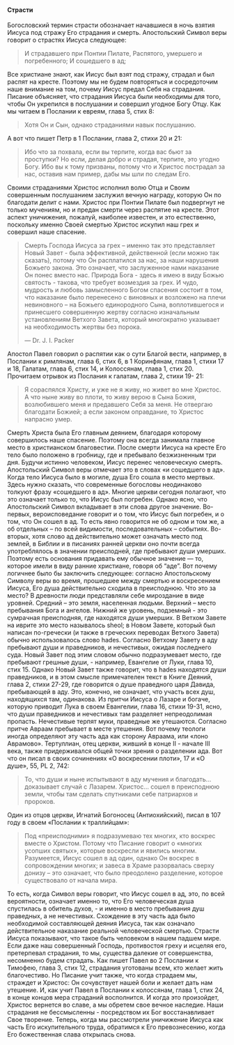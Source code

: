 #### Страсти

Богословский термин страсти обозначает начавшиеся в ночь взятия Иисуса под стражу Его страдания и смерть. Апостольский Символ веры говорит о страстях Иисуса следующее:

> И страдавшего при Понтии Пилате, Распятого, умершего и погребенного; И сошедшего в ад;

Все христиане знают, как Иисус был взят под стражу, страдал и был распят на кресте. Поэтому мы не будем повторяться и сосредоточим наше внимание на том, почему Иисус предал Себя на страдания.
Писание объясняет, что страдания Иисуса были необходимы для того, чтобы Он укрепился в послушании и совершил угодное Богу Отцу.
Как мы читаем в Послании к евреям, глава 5, стих 8:

> Хотя Он и Сын, однако страданиями навык послушанию.

А вот что пишет Петр в 1 Послании, глава 2, стихи 20 и 21:

> Ибо что за похвала, если вы терпите, когда вас бьют за проступки? Но если, делая добро и страдая, терпите, это угодно Богу. Ибо вы к тому призваны, потому что и Христос пострадал за нас, оставив нам пример, дабы мы шли по следам Его.


Своими страданиями Христос исполнил волю Отца и Своим совершенным послушанием заслужил вечную награду, которую Он по благодати делит с нами.
Христос при Понтии Пилате был подвергнут не только мучениям, но и предан смерти через распятие на кресте. Этот аспект уничижения, пожалуй, наиболее известен, и это естественно, поскольку именно Своей смертью Христос искупил наш грех и совершил наше спасение.

> Смерть Господа Иисуса за грех – именно так это представляет Новый Завет - была эффективной, действенной (если можно так сказать), потому что Он расплатился за нас, за наши нарушения Божьего закона. Это означает, что заслуженное нами наказание Он понес вместо нас. Природа Бога - здесь я имею в виду Божью святость - такова, что требует возмездия за грех. И чудо, мудрость и любовь замысленного Богом спасения состоит в том, что наказание было перенесено с виновных и возложено на плечи невиновного – на Божьего единородного Сына, воплотившегося и принесшего совершенную жертву согласно изначальным установлениям Ветхого Завета, который многократно указывает на необходимость жертвы без порока. 
> 
> —	Dr. J. I. Packer

Апостол Павел говорил о распятии как о сути Благой вести, например, в Послании к римлянам, глава 6, стих 6, в 1 Коринфянам, глава 1, стихи 17 и 18, Галатам, глава 6, стих 14, и Колоссянам, глава 1, стих 20. Прочитаем отрывок из Послания к галатам, глава 2, стихи 19- 21:

> Я сораспялся Христу, и уже не я живу, но живет во мне Христос. А что ныне живу во плоти, то живу верою в Сына Божия,
возлюбившего меня и предавшего Себя за меня. Не отвергаю благодати Божией; а если законом оправдание, то Христос напрасно умер.

Смерть Христа была Его главным деянием, благодаря которому совершилось наше спасение. Поэтому она всегда занимала главное место в христианском благовестии.
После смерти Иисуса на кресте Его тело было положено в гробницу, где и пребывало безжизненным три дня. Будучи истинно человеком, Иисус перенес человеческую смерть. Апостольский Символ веры отмечает это в словах «и сошедшего в ад». Когда тело Иисуса было в могиле, душа Его сошла в место мертвых.
Здесь нужно сказать, что современные богословы неодинаково толкуют фразу «сошедшего в ад». Многие церкви сегодня полагают, что это означает только то, что Иисус был погребен. Однако ясно, что Апостольский Символ вкладывает в эти слова другое значение.
Во-первых, вероисповедание говорит и о том, что Иисус был погребен, и о том, что Он сошел в ад. То есть явно говорится не об одном и том же, а об отдельных – по всей видимости, последовательных – событиях.
Во-вторых, хотя слово ад действительно может означать место под землей, в Библии и в писаниях ранней церкви оно почти всегда употреблялось в значении преисподней, где пребывают души умерших. Поэтому есть основания придавать ему обычное значение — то, которое имели в виду ранние христиане, говоря об “аде”.
Вот почему логичнее было бы заключить следующее: согласно Апостольскому Символу веры во время, прошедшее между смертью и воскресением Иисуса, Его душа действительно сходила в преисподнюю. Что это за место?
В древности люди представляли себе мироздание в виде уровней. Средний – это земля, населенная людьми. Верхний – место пребывания Бога и ангелов. Нижний же уровень, подземный - это сумрачная преисподняя, где находятся души умерших. В Ветхом Завете на иврите это место называлось sheol; в Новом Завете, который был написан по-гречески (и также в греческих переводах Ветхого Завета) обычно использовалось слово hades.
Согласно Ветхому Завету в аду пребывают души и праведников, и нечестивых, ожидая последнего суда. Новый Завет под этим словом обычно подразумевает место, где пребывают грешные души, - например, Евангелие от Луки, глава 10, стих 15. Однако Новый Завет также говорит, что в hades находятся души праведников, и в этом смысле примечателен текст в Книге Деяний, глава 2, стихи 27-29, где говорится о душе праведного царя Давида, пребывающей в аду.
Это, конечно, не означает, что участь всех душ, находящихся там, одинакова. Из притчи Иисуса о Лазаре и богаче, которую приводит Лука в своем Евангелии, глава 16, стихи 19-31, ясно, что души праведников и нечестивых там разделяет непреодолимая пропасть. Нечестивые терпят муки, праведные же утешаются. Согласно притче Авраам пребывает в месте утешения. Вот почему теологи иногда определяют эту часть ада как сторону Авраама, или «лоно Аврамово».
Тертуллиан, отец церкви, живший в конце ІІ - начале ІІІ века, также придерживался общей точки зрения о разделении ада. Вот что он писал в своих сочинениях «О воскресении плоти», 17 и «О душе», 55, PL 2, 742:

> То, что души и ныне испытывают в аду мучения и благодать... доказывает случай с Лазарем. Христос... сошел в преисподнюю земли, чтобы там сделать спутниками себе патриархов и пророков.

Один из отцов церкви, Игнатий Богоносец (Антиохийский), писал в 107 году в своем «Послании к траллийцам»:

> Под «преисподними» я подразумеваю тех многих, кто воскрес вместе о Христом. Потому что Писание говорит о «многих усопших святых», которые воскресли и явились многим. Разумеется, Иисус сошел в ад один, однако Он воскрес в сопровождении многих; и завеса в Храме разорвалась сверху донизу – это означает, что было преодолено разделение, которое существовало от начала мира.

То есть, когда Символ веры говорит, что Иисус сошел в ад, это, по всей вероятности, означает именно то, что Его человеческая душа спустилась в обитель духов, - и именно в место пребывания душ праведных, а не нечестивых. Схождение в эту часть ада было необходимой составляющей деяния Иисуса, так как означало действительное наказание реальной человеческой смертью.
Страсти Иисуса показывают, что такое быть человеком в нашем падшем мире. Если даже наш совершенный Господь, противостоя греху и исцеляя его, претерпевал страдания, то мы, существа далекие от совершенства, несомненно будем страдать. Как пишет Павел во 2 Послании к Тимофею, глава 3, стих 12, страдания уготованы всем, кто желает жить благочестиво. Но Писание учит также, что когда страдаем мы, страждет и Христос: Он сочувствует нашей боли и желает дать нам утешение. И, как учит Павел в Послании к колоссянам, глава 1, стих 24, в конце концов мера страданий восполнится. И когда это произойдет, Христос вернется во славе, а мы обретем свое вечное наследие. Наши страдания не бессмысленны - посредством их Бог восстанавливает Свое творение.
Теперь, когда мы рассмотрели уничижение Иисуса как часть Его искупительного труда, обратимся к Его превознесению, когда Его божественная слава открылась снова.
